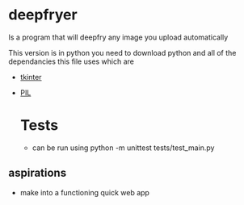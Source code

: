 # deepfryer
Is a program that will deepfry any image you upload automatically

This version is in python you need to download python and all of the dependancies this file uses which are
- [tkinter](https://docs.python.org/3/library/tkinter.html)
- [PIL](https://pypi.org/project/Pillow/)

  # Tests
  - can be run using python -m unittest tests/test_main.py

## aspirations

- make into a functioning quick web app
